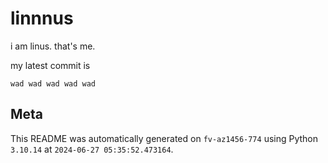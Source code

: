 # linnnus

i am linus. that's me.

my latest commit is

```
wad wad wad wad wad
```

## Meta

This README was automatically generated on `fv-az1456-774` using Python
`3.10.14` at `2024-06-27 05:35:52.473164`.
